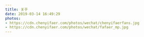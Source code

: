 ```yaml
---
title: 关于
date: 2019-03-14 16:49:29
photos:
- https://cdn.chenyifaer.com/photos/wechat/chenyifaerfans.jpg
- https://cdn.chenyifaer.com/photos/wechat/fafaer_mp.jpg
---
```

